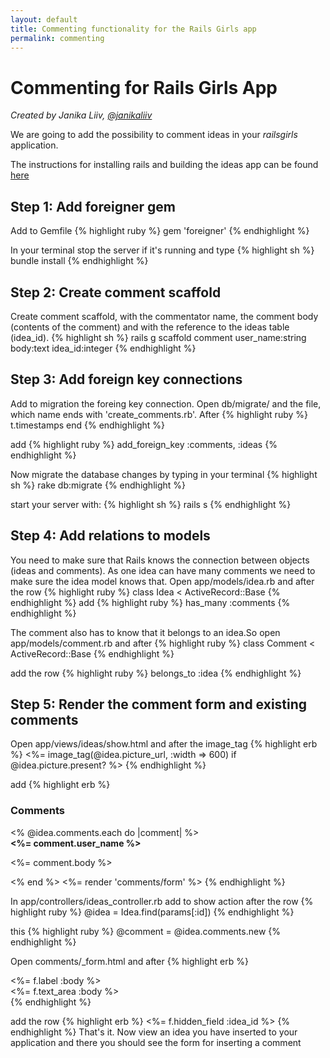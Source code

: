 ```yaml
---
layout: default
title: Commenting functionality for the Rails Girls app
permalink: commenting
---
```

# Commenting for Rails Girls App
*Created by Janika Liiv, [@janikaliiv](https://twitter.com/janikaliiv)*

We are going to add the possibility to comment ideas in your *railsgirls* application.

The instructions for installing rails and building the ideas app can be found [here](/app)

## Step 1: Add foreigner gem

Add to Gemfile
{% highlight ruby %}
gem 'foreigner'
{% endhighlight %}

In your terminal stop the server if it's running and type
{% highlight sh %}
bundle install
{% endhighlight %}

## Step 2: Create comment scaffold

Create comment scaffold, with the commentator name, the comment body (contents of the comment) and with the reference to the ideas table (idea_id). 
{% highlight sh %}
rails g scaffold comment user_name:string body:text idea_id:integer
{% endhighlight %}

## Step 3: Add foreign key connections
Add to migration the foreing key  connection. Open db/migrate/ and the file, which name ends with 'create_comments.rb'. After
{% highlight ruby %}
t.timestamps
end
{% endhighlight %}

add
{% highlight ruby %}
add_foreign_key :comments, :ideas
{% endhighlight %}

Now migrate the database changes by typing in your terminal
{% highlight sh %}
rake db:migrate
{% endhighlight %}

start your server with:
{% highlight sh %}
rails s
{% endhighlight %}

## Step 4: Add relations to models

You need to make sure that Rails knows the connection between objects (ideas and comments). 
As one idea can have many comments we need to make sure the idea model knows that. 
Open app/models/idea.rb and after the row
{% highlight ruby %}
class Idea < ActiveRecord::Base
{% endhighlight %}
add
{% highlight ruby %}
has_many :comments
{% endhighlight %}

The comment also has to know that it belongs to an idea.So open app/models/comment.rb and after
{% highlight ruby %}
class Comment < ActiveRecord::Base
{% endhighlight %}

add the row
{% highlight ruby %}
belongs_to :idea
{% endhighlight %}

## Step 5: Render the comment form and existing comments

Open app/views/ideas/show.html and after the image_tag
{% highlight erb %}
<%= image_tag(@idea.picture_url, :width => 600) if @idea.picture.present? %>
{% endhighlight %}

add
{% highlight erb %}
<h3>Comments</h3>
<% @idea.comments.each do |comment| %>
  <div>
    <strong><%= comment.user_name %></strong>
    <br />
    <p><%= comment.body %><p>
  </div>
<% end %>
<%= render 'comments/form' %>
{% endhighlight %}

In app/controllers/ideas_controller.rb add to show action after the row
{% highlight ruby %}
@idea = Idea.find(params[:id])
{% endhighlight %}

this
{% highlight ruby %}
@comment = @idea.comments.new
{% endhighlight %}

Open comments/_form.html and after
{% highlight erb %}
  <div class="field">
    <%= f.label :body %><br />
    <%= f.text_area :body %>
  </div>
{% endhighlight %}


add the row
{% highlight erb %}
<%= f.hidden_field :idea_id %>
{% endhighlight %}
That's it. Now view an idea you have inserted to your application and there you should see the form for inserting a comment